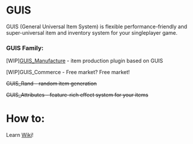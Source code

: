 ﻿# GUIS

GUIS (General Universal Item System) is flexible performance-friendly and super-universal item and inventory system for your singleplayer game.

### GUIS Family:
[WIP][GUIS_Manufacture](https://github.com/CayzerOK/Manufacture_Core) - item production plugin based on GUIS

[WIP]GUIS_Commerce - Free market? Free market!

~~GUIS_Rand - random item generation~~

~~GUIS_Attributes - feature-rich effect system for your items~~

# How to:
Learn [Wiki](https://github.com/NickTsaizer/GUIS_Core/wiki/%23-GUIS)!
